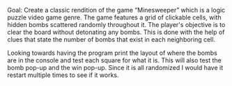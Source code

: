 
Goal: Create a classic rendition of the game “Minesweeper” which is a logic puzzle video game genre. The game features a grid of clickable cells, with hidden bombs scattered randomly throughout it. The player's objective is to clear the board without detonating any bombs. This is done with the help of clues that state the number of bombs that exist in each neighboring cell. 

Looking towards having the program print the layout of where the bombs are in the console and test each square for what it is. This will also test the bomb pop-up and the win pop-up. Since it is all randomized I would have it restart multiple times to see if it works.
